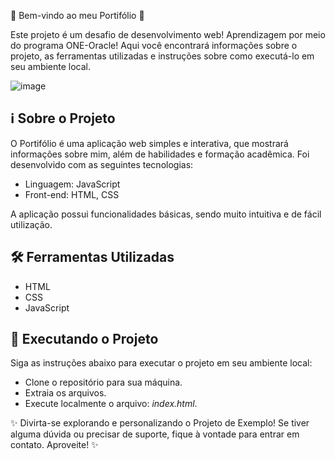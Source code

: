 🎉 Bem-vindo ao meu Portifólio 🚀

Este projeto é um desafio de desenvolvimento web! Aprendizagem por meio do programa ONE-Oracle! Aqui você encontrará informações sobre o projeto, as ferramentas utilizadas e instruções sobre como executá-lo em seu ambiente local.

![image](https://github.com/user-attachments/assets/7e9df785-8e12-44dc-94fb-0bc616db53e0)

## ℹ️ Sobre o Projeto
O Portifólio é uma aplicação web simples e interativa, que mostrará informações sobre mim, além de habilidades e formação acadêmica. Foi desenvolvido com as seguintes tecnologias:

- Linguagem: JavaScript
- Front-end: HTML, CSS

A aplicação possui funcionalidades básicas, sendo muito intuitiva e de fácil utilização.

## 🛠️ Ferramentas Utilizadas

- HTML
- CSS
- JavaScript

## 🚀 Executando o Projeto

Siga as instruções abaixo para executar o projeto em seu ambiente local:

- Clone o repositório para sua máquina.
- Extraia os arquivos.
- Execute localmente o arquivo: *index.html*.

✨ Divirta-se explorando e personalizando o Projeto de Exemplo! Se tiver alguma dúvida ou precisar de suporte, fique à vontade para entrar em contato. Aproveite! ✨


